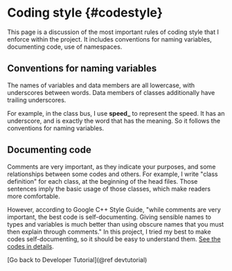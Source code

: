 Coding style  {#codestyle}
===========

This page is a discussion of the most important rules of coding style
that I enforce within the project. It includes conventions for naming
variables, documenting code, use of namespaces.

## Conventions for naming variables
The names of variables and data members are all lowercase, with
underscores between words. Data members of classes additionally have
trailing underscores.

For example, in the class bus, I use
**speed_** to represent the speed. It has an
underscore, and is exactly the word that has the meaning. So it follows
the conventions for naming variables.


## Documenting code
Comments are very important, as they indicate your purposes, and some
relationships between some codes and others. For example, I write "class definition" for each class, at the beginning of the head files. Those
sentences imply the basic usage of those classes, which make readers
more comfortable.

However, according to Google C++ Style Guide, "while comments are very
important, the best code is self-documenting. Giving sensible names to
types and variables is much better than using obscure names that you
must then explain through comments." In this project, I tried my best
to make codes self-documenting, so it should be easy to understand them.
[See the codes in details](classes.html).



[Go back to Developer Tutorial](@ref devtutorial)
